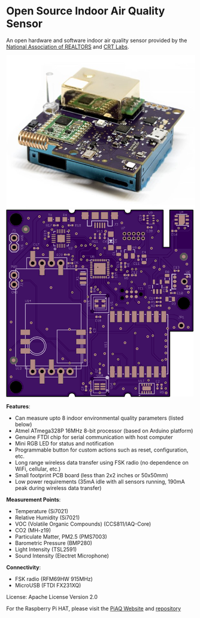 # Open Source Indoor Air Quality Sensor
An open hardware and software indoor air quality sensor provided by the [National Association of REALTORS](http://realtor.org) and [CRT Labs](https://crtlabs.org).

![](assets/Touchstone.jpg)
![bruh](assets/render.png)

**Features**:
* Can measure upto 8 indoor environmental quality parameters (listed below)
* Atmel ATmega328P 16MHz 8-bit processor (based on Arduino platform)
* Genuine FTDI chip for serial communication with host computer
* Mini RGB LED for status and notification
* Programmable button for custom actions such as reset, configuration, etc.
* Long range wireless data transfer using FSK radio (no dependence on WiFi, cellular, etc.)
* Small footprint PCB board (less than 2x2 inches or 50x50mm)
* Low power requirements (35mA idle with all sensors running, 190mA peak during wireless data transfer)

**Measurement Points**:
* Temperature (Si7021)
* Relative Humidity (Si7021)
* VOC (Volatile Organic Compounds) (CCS811/IAQ-Core)
* CO2 (MH-z19)
* Particulate Matter, PM2.5 (PMS7003)
* Barometric Pressure (BMP280)
* Light Intensity (TSL2591)
* Sound Intensity (Electret Microphone)

**Connectivity**:
* FSK radio (RFM69HW 915MHz)
* MicroUSB (FTDI FX231XQ)

License:
Apache License Version 2.0

For the Raspberry Pi HAT, please visit the [PiAQ Website](http://piaq.io) and [repository](https://github.com/NationalAssociationOfRealtors/PiAQ)

